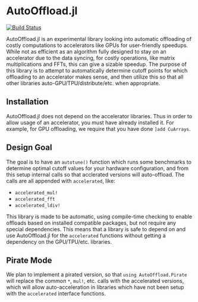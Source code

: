 # AutoOffload.jl

[![Build Status](https://github.com/SciML/AutoOffload.jl/workflows/CI/badge.svg)](https://github.com/SciML/AutoOffload.jl/actions?query=workflow%3ACI)

AutoOffload.jl is an experimental library looking into automatic offloading
of costly computations to accelerators like GPUs for user-friendly speedups.
While not as efficient as an algorithm fully designed to stay on an accelerator
due to the data syncing, for costly operations, like matrix multiplications
and FFTs, this can give a sizable speedup. The purpose of this library is
to attempt to automatically determine cutoff points for which offloading
to an accelerator makes sense, and then utilize this so that all other libraries
auto-GPU/TPU/distribute/etc. when appropriate.

## Installation

AutoOffload.jl does not depend on the accelerator libraries. Thus in order to
allow usage of an accelerator, you must have already installed it. For example,
for GPU offloading, we require that you have done `]add CuArrays`.

## Design Goal

The goal is to have an `autotune()` function which runs some benchmarks to
determine optimal cutoff values for your hardware configuration, and from this
setup internal calls so that acclerated versions will auto-offload. The calls
are all appended with `accelerated`, like:

- `accelerated_mul!`
- `accelerated_fft`
- `accelerated_ldiv!`

This library is made to be automatic, using compile-time checking to enable
offloads based on installed compatible packages, but not require any special
dependencies. This means that a library is safe to depend on and use AutoOffload.jl
for the `accelerated` functions without getting a dependency on the GPU/TPU/etc.
libraries.

## Pirate Mode

We plan to implement a pirated version, so that `using AutoOffload.Pirate`
will replace the common `*`, `mul!`, etc. calls with the accelerated versions,
which will allow auto-acceleration in libraries which have not been setup with
the `accelerated` interface functions.
